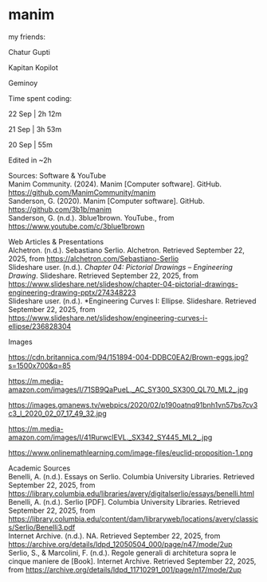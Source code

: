 # manim

my friends:

Chatur Gupti

Kapitan Kopilot

Geminoy



Time spent coding:

22 Sep | 2h 12m

21 Sep | 3h 53m

20 Sep | 55m

Edited in ~2h


Sources:
Software & YouTube  
Manim Community. (2024). Manim [Computer software]. GitHub. https://github.com/ManimCommunity/manim  
Sanderson, G. (2020). Manim [Computer software]. GitHub. https://github.com/3b1b/manim  
Sanderson, G. (n.d.). 3blue1brown. YouTube., from https://www.youtube.com/c/3blue1brown  

Web Articles & Presentations  
Alchetron. (n.d.). Sebastiano Serlio. Alchetron. Retrieved September 22, 2025, from https://alchetron.com/Sebastiano-Serlio  
Slideshare user. (n.d.). *Chapter 04: Pictorial Drawings – Engineering Drawing*. Slideshare. Retrieved September 22, 2025, from https://www.slideshare.net/slideshow/chapter-04-pictorial-drawings-engineering-drawing-pptx/274348223  
Slideshare user. (n.d.). *Engineering Curves I: Ellipse. Slideshare. Retrieved September 22, 2025, from https://www.slideshare.net/slideshow/engineering-curves-i-ellipse/236828304  

Images

https://cdn.britannica.com/94/151894-004-DDBC0EA2/Brown-eggs.jpg?s=1500x700&q=85

https://m.media-amazon.com/images/I/71SB9QaPueL._AC_SY300_SX300_QL70_ML2_.jpg

https://images.gmanews.tv/webpics/2020/02/p190oatnq91bnh1vn57bs7cv3c3_l_2020_02_07_17_49_32.jpg

https://m.media-amazon.com/images/I/41RurwclEVL._SX342_SY445_ML2_.jpg

https://www.onlinemathlearning.com/image-files/euclid-proposition-1.png


Academic Sources  
Benelli, A. (n.d.). Essays on Serlio. Columbia University Libraries. Retrieved September 22, 2025, from https://library.columbia.edu/libraries/avery/digitalserlio/essays/benelli.html  
Benelli, A. (n.d.). Serlio [PDF]. Columbia University Libraries. Retrieved September 22, 2025, from https://library.columbia.edu/content/dam/libraryweb/locations/avery/classics/Serlio/Benelli3.pdf  
Internet Archive. (n.d.). NA. Retrieved September 22, 2025, from https://archive.org/details/ldpd_12050504_000/page/n47/mode/2up  
Serlio, S., & Marcolini, F. (n.d.). Regole generali di architetura sopra le cinque maniere de [Book]. Internet Archive. Retrieved September 22, 2025, from https://archive.org/details/ldpd_11710291_001/page/n17/mode/2up  
